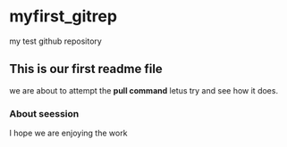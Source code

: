 # myfirst_gitrep
my test github repository
## This is our first readme file
we are about to attempt the **pull command**
letus try and see how it does.
### About seession
I hope we are enjoying the work
